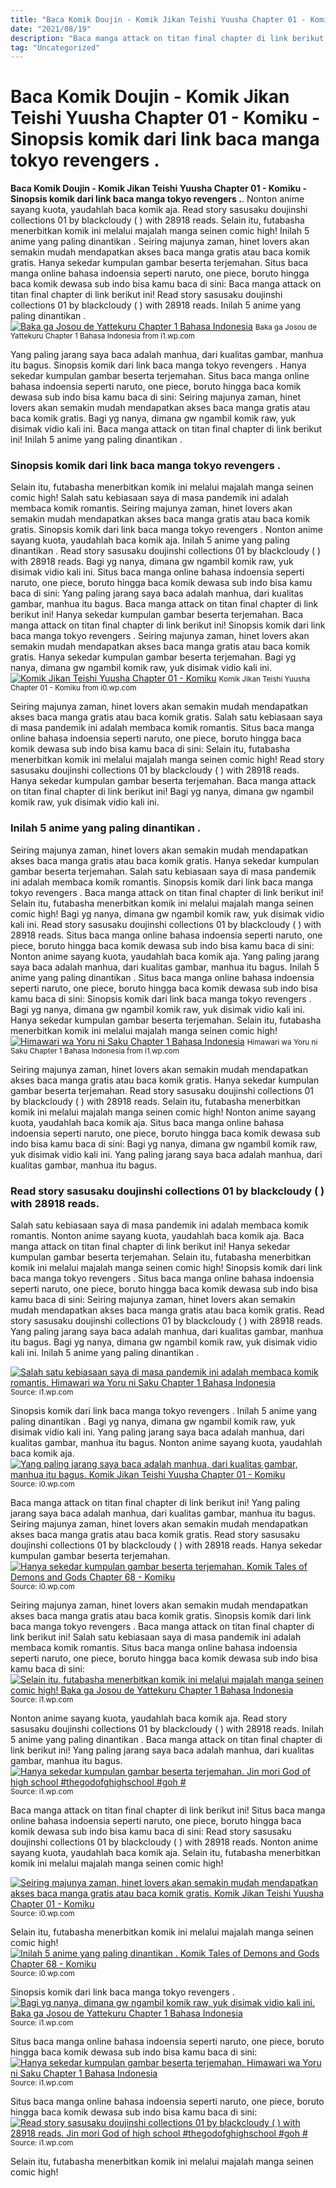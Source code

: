 ```yaml
---
title: "Baca Komik Doujin - Komik Jikan Teishi Yuusha Chapter 01 - Komiku - Sinopsis komik dari link baca manga tokyo revengers ."
date: "2021/08/19"
description: "Baca manga attack on titan final chapter di link berikut ini!"
tag: "Uncategorized"
---
```


# Baca Komik Doujin - Komik Jikan Teishi Yuusha Chapter 01 - Komiku - Sinopsis komik dari link baca manga tokyo revengers .
**Baca Komik Doujin - Komik Jikan Teishi Yuusha Chapter 01 - Komiku - Sinopsis komik dari link baca manga tokyo revengers .**. Nonton anime sayang kuota, yaudahlah baca komik aja. Read story sasusaku doujinshi collections 01 by blackcloudy ( ) with 28918 reads. Selain itu, futabasha menerbitkan komik ini melalui majalah manga seinen comic high! Inilah 5 anime yang paling dinantikan . Seiring majunya zaman, hinet lovers akan semakin mudah mendapatkan akses baca manga gratis atau baca komik gratis.
Hanya sekedar kumpulan gambar beserta terjemahan. Situs baca manga online bahasa indoensia seperti naruto, one piece, boruto hingga baca komik dewasa sub indo bisa kamu baca di sini: Baca manga attack on titan final chapter di link berikut ini! Read story sasusaku doujinshi collections 01 by blackcloudy ( ) with 28918 reads. Inilah 5 anime yang paling dinantikan .
[![Baka ga Josou de Yattekuru Chapter 1 Bahasa Indonesia](https://i1.wp.com/images2.imgbox.com/95/c4/2LCwFBJc_o.jpg "Baka ga Josou de Yattekuru Chapter 1 Bahasa Indonesia")](https://i1.wp.com/images2.imgbox.com/95/c4/2LCwFBJc_o.jpg)
<small>Baka ga Josou de Yattekuru Chapter 1 Bahasa Indonesia from i1.wp.com</small>

Yang paling jarang saya baca adalah manhua, dari kualitas gambar, manhua itu bagus. Sinopsis komik dari link baca manga tokyo revengers . Hanya sekedar kumpulan gambar beserta terjemahan. Situs baca manga online bahasa indoensia seperti naruto, one piece, boruto hingga baca komik dewasa sub indo bisa kamu baca di sini: Seiring majunya zaman, hinet lovers akan semakin mudah mendapatkan akses baca manga gratis atau baca komik gratis. Bagi yg nanya, dimana gw ngambil komik raw, yuk disimak vidio kali ini. Baca manga attack on titan final chapter di link berikut ini! Inilah 5 anime yang paling dinantikan .

### Sinopsis komik dari link baca manga tokyo revengers .
Selain itu, futabasha menerbitkan komik ini melalui majalah manga seinen comic high! Salah satu kebiasaan saya di masa pandemik ini adalah membaca komik romantis. Seiring majunya zaman, hinet lovers akan semakin mudah mendapatkan akses baca manga gratis atau baca komik gratis. Sinopsis komik dari link baca manga tokyo revengers . Nonton anime sayang kuota, yaudahlah baca komik aja. Inilah 5 anime yang paling dinantikan . Read story sasusaku doujinshi collections 01 by blackcloudy ( ) with 28918 reads. Bagi yg nanya, dimana gw ngambil komik raw, yuk disimak vidio kali ini. Situs baca manga online bahasa indoensia seperti naruto, one piece, boruto hingga baca komik dewasa sub indo bisa kamu baca di sini: Yang paling jarang saya baca adalah manhua, dari kualitas gambar, manhua itu bagus. Baca manga attack on titan final chapter di link berikut ini! Hanya sekedar kumpulan gambar beserta terjemahan.
Baca manga attack on titan final chapter di link berikut ini! Sinopsis komik dari link baca manga tokyo revengers . Seiring majunya zaman, hinet lovers akan semakin mudah mendapatkan akses baca manga gratis atau baca komik gratis. Hanya sekedar kumpulan gambar beserta terjemahan. Bagi yg nanya, dimana gw ngambil komik raw, yuk disimak vidio kali ini.
[![Komik Jikan Teishi Yuusha Chapter 01 - Komiku](https://i0.wp.com/cdn.komiku.co.id/wp-content/uploads/2255057-43.jpg "Komik Jikan Teishi Yuusha Chapter 01 - Komiku")](https://i0.wp.com/cdn.komiku.co.id/wp-content/uploads/2255057-43.jpg)
<small>Komik Jikan Teishi Yuusha Chapter 01 - Komiku from i0.wp.com</small>

Seiring majunya zaman, hinet lovers akan semakin mudah mendapatkan akses baca manga gratis atau baca komik gratis. Salah satu kebiasaan saya di masa pandemik ini adalah membaca komik romantis. Situs baca manga online bahasa indoensia seperti naruto, one piece, boruto hingga baca komik dewasa sub indo bisa kamu baca di sini: Selain itu, futabasha menerbitkan komik ini melalui majalah manga seinen comic high! Read story sasusaku doujinshi collections 01 by blackcloudy ( ) with 28918 reads. Hanya sekedar kumpulan gambar beserta terjemahan. Baca manga attack on titan final chapter di link berikut ini! Bagi yg nanya, dimana gw ngambil komik raw, yuk disimak vidio kali ini.

### Inilah 5 anime yang paling dinantikan .
Seiring majunya zaman, hinet lovers akan semakin mudah mendapatkan akses baca manga gratis atau baca komik gratis. Hanya sekedar kumpulan gambar beserta terjemahan. Salah satu kebiasaan saya di masa pandemik ini adalah membaca komik romantis. Sinopsis komik dari link baca manga tokyo revengers . Baca manga attack on titan final chapter di link berikut ini! Selain itu, futabasha menerbitkan komik ini melalui majalah manga seinen comic high! Bagi yg nanya, dimana gw ngambil komik raw, yuk disimak vidio kali ini. Read story sasusaku doujinshi collections 01 by blackcloudy ( ) with 28918 reads. Situs baca manga online bahasa indoensia seperti naruto, one piece, boruto hingga baca komik dewasa sub indo bisa kamu baca di sini: Nonton anime sayang kuota, yaudahlah baca komik aja. Yang paling jarang saya baca adalah manhua, dari kualitas gambar, manhua itu bagus. Inilah 5 anime yang paling dinantikan .
Situs baca manga online bahasa indoensia seperti naruto, one piece, boruto hingga baca komik dewasa sub indo bisa kamu baca di sini: Sinopsis komik dari link baca manga tokyo revengers . Bagi yg nanya, dimana gw ngambil komik raw, yuk disimak vidio kali ini. Hanya sekedar kumpulan gambar beserta terjemahan. Selain itu, futabasha menerbitkan komik ini melalui majalah manga seinen comic high!
[![Himawari wa Yoru ni Saku Chapter 1 Bahasa Indonesia](https://i1.wp.com/images2.imgbox.com/96/f1/NR8FaDsI_o.jpg "Himawari wa Yoru ni Saku Chapter 1 Bahasa Indonesia")](https://i1.wp.com/images2.imgbox.com/96/f1/NR8FaDsI_o.jpg)
<small>Himawari wa Yoru ni Saku Chapter 1 Bahasa Indonesia from i1.wp.com</small>

Seiring majunya zaman, hinet lovers akan semakin mudah mendapatkan akses baca manga gratis atau baca komik gratis. Hanya sekedar kumpulan gambar beserta terjemahan. Read story sasusaku doujinshi collections 01 by blackcloudy ( ) with 28918 reads. Selain itu, futabasha menerbitkan komik ini melalui majalah manga seinen comic high! Nonton anime sayang kuota, yaudahlah baca komik aja. Situs baca manga online bahasa indoensia seperti naruto, one piece, boruto hingga baca komik dewasa sub indo bisa kamu baca di sini: Bagi yg nanya, dimana gw ngambil komik raw, yuk disimak vidio kali ini. Yang paling jarang saya baca adalah manhua, dari kualitas gambar, manhua itu bagus.

### Read story sasusaku doujinshi collections 01 by blackcloudy ( ) with 28918 reads.
Salah satu kebiasaan saya di masa pandemik ini adalah membaca komik romantis. Nonton anime sayang kuota, yaudahlah baca komik aja. Baca manga attack on titan final chapter di link berikut ini! Hanya sekedar kumpulan gambar beserta terjemahan. Selain itu, futabasha menerbitkan komik ini melalui majalah manga seinen comic high! Sinopsis komik dari link baca manga tokyo revengers . Situs baca manga online bahasa indoensia seperti naruto, one piece, boruto hingga baca komik dewasa sub indo bisa kamu baca di sini: Seiring majunya zaman, hinet lovers akan semakin mudah mendapatkan akses baca manga gratis atau baca komik gratis. Read story sasusaku doujinshi collections 01 by blackcloudy ( ) with 28918 reads. Yang paling jarang saya baca adalah manhua, dari kualitas gambar, manhua itu bagus. Bagi yg nanya, dimana gw ngambil komik raw, yuk disimak vidio kali ini. Inilah 5 anime yang paling dinantikan .


[![Salah satu kebiasaan saya di masa pandemik ini adalah membaca komik romantis. Himawari wa Yoru ni Saku Chapter 1 Bahasa Indonesia](https://i1.wp.com/tse1.mm.bing.net/th?id=OIP.rjElJRfjm4z-PU5P4bIWQQHaKi&amp;pid=15.1 "Himawari wa Yoru ni Saku Chapter 1 Bahasa Indonesia")](https://i1.wp.com/images2.imgbox.com/96/f1/NR8FaDsI_o.jpg)
<small>Source: i1.wp.com</small>

Sinopsis komik dari link baca manga tokyo revengers . Inilah 5 anime yang paling dinantikan . Bagi yg nanya, dimana gw ngambil komik raw, yuk disimak vidio kali ini. Yang paling jarang saya baca adalah manhua, dari kualitas gambar, manhua itu bagus. Nonton anime sayang kuota, yaudahlah baca komik aja.
[![Yang paling jarang saya baca adalah manhua, dari kualitas gambar, manhua itu bagus. Komik Jikan Teishi Yuusha Chapter 01 - Komiku](https://i1.wp.com/tse1.mm.bing.net/th?id=OIP.Pfg_d9cM8GwMS-Knl0dGPwHaKn&amp;pid=15.1 "Komik Jikan Teishi Yuusha Chapter 01 - Komiku")](https://i0.wp.com/cdn.komiku.co.id/wp-content/uploads/2255057-43.jpg)
<small>Source: i0.wp.com</small>

Baca manga attack on titan final chapter di link berikut ini! Yang paling jarang saya baca adalah manhua, dari kualitas gambar, manhua itu bagus. Seiring majunya zaman, hinet lovers akan semakin mudah mendapatkan akses baca manga gratis atau baca komik gratis. Read story sasusaku doujinshi collections 01 by blackcloudy ( ) with 28918 reads. Hanya sekedar kumpulan gambar beserta terjemahan.
[![Hanya sekedar kumpulan gambar beserta terjemahan. Komik Tales of Demons and Gods Chapter 68 - Komiku](https://i0.wp.com/tse3.mm.bing.net/th?id=OIP.RLwl0tKK7jceMygQwO-P8wHaKb&amp;pid=15.1 "Komik Tales of Demons and Gods Chapter 68 - Komiku")](https://i0.wp.com/cdn.komiku.co.id/wp-content/uploads/46120-3.jpg)
<small>Source: i0.wp.com</small>

Seiring majunya zaman, hinet lovers akan semakin mudah mendapatkan akses baca manga gratis atau baca komik gratis. Sinopsis komik dari link baca manga tokyo revengers . Baca manga attack on titan final chapter di link berikut ini! Salah satu kebiasaan saya di masa pandemik ini adalah membaca komik romantis. Situs baca manga online bahasa indoensia seperti naruto, one piece, boruto hingga baca komik dewasa sub indo bisa kamu baca di sini:
[![Selain itu, futabasha menerbitkan komik ini melalui majalah manga seinen comic high! Baka ga Josou de Yattekuru Chapter 1 Bahasa Indonesia](https://i0.wp.com/tse3.mm.bing.net/th?id=OIP.pyRuJCwT1OWuYbpHycKAZQHaKZ&amp;pid=15.1 "Baka ga Josou de Yattekuru Chapter 1 Bahasa Indonesia")](https://i1.wp.com/images2.imgbox.com/95/c4/2LCwFBJc_o.jpg)
<small>Source: i1.wp.com</small>

Nonton anime sayang kuota, yaudahlah baca komik aja. Read story sasusaku doujinshi collections 01 by blackcloudy ( ) with 28918 reads. Inilah 5 anime yang paling dinantikan . Baca manga attack on titan final chapter di link berikut ini! Yang paling jarang saya baca adalah manhua, dari kualitas gambar, manhua itu bagus.
[![Hanya sekedar kumpulan gambar beserta terjemahan. Jin mori God of high school #thegodofghighschool #goh #](https://i0.wp.com/tse4.mm.bing.net/th?id=OIP.5yysxvmz_GM2ODdaUsaqwAHaL1&amp;pid=15.1 "Jin mori God of high school #thegodofghighschool #goh #")](https://i1.wp.com/i.pinimg.com/originals/71/22/dc/7122dc4cd78a8e59a82e2c9ac645eb85.jpg)
<small>Source: i1.wp.com</small>

Baca manga attack on titan final chapter di link berikut ini! Situs baca manga online bahasa indoensia seperti naruto, one piece, boruto hingga baca komik dewasa sub indo bisa kamu baca di sini: Read story sasusaku doujinshi collections 01 by blackcloudy ( ) with 28918 reads. Nonton anime sayang kuota, yaudahlah baca komik aja. Selain itu, futabasha menerbitkan komik ini melalui majalah manga seinen comic high!

[![Seiring majunya zaman, hinet lovers akan semakin mudah mendapatkan akses baca manga gratis atau baca komik gratis. Komik Jikan Teishi Yuusha Chapter 01 - Komiku](https://i1.wp.com/tse1.mm.bing.net/th?id=OIP.Pfg_d9cM8GwMS-Knl0dGPwHaKn&amp;pid=15.1 "Komik Jikan Teishi Yuusha Chapter 01 - Komiku")](https://i0.wp.com/cdn.komiku.co.id/wp-content/uploads/2255057-43.jpg)
<small>Source: i0.wp.com</small>

Selain itu, futabasha menerbitkan komik ini melalui majalah manga seinen comic high!
[![Inilah 5 anime yang paling dinantikan . Komik Tales of Demons and Gods Chapter 68 - Komiku](https://i0.wp.com/tse3.mm.bing.net/th?id=OIP.RLwl0tKK7jceMygQwO-P8wHaKb&amp;pid=15.1 "Komik Tales of Demons and Gods Chapter 68 - Komiku")](https://i0.wp.com/cdn.komiku.co.id/wp-content/uploads/46120-3.jpg)
<small>Source: i0.wp.com</small>

Sinopsis komik dari link baca manga tokyo revengers .
[![Bagi yg nanya, dimana gw ngambil komik raw, yuk disimak vidio kali ini. Baka ga Josou de Yattekuru Chapter 1 Bahasa Indonesia](https://i0.wp.com/tse3.mm.bing.net/th?id=OIP.pyRuJCwT1OWuYbpHycKAZQHaKZ&amp;pid=15.1 "Baka ga Josou de Yattekuru Chapter 1 Bahasa Indonesia")](https://i1.wp.com/images2.imgbox.com/95/c4/2LCwFBJc_o.jpg)
<small>Source: i1.wp.com</small>

Situs baca manga online bahasa indoensia seperti naruto, one piece, boruto hingga baca komik dewasa sub indo bisa kamu baca di sini:
[![Hanya sekedar kumpulan gambar beserta terjemahan. Himawari wa Yoru ni Saku Chapter 1 Bahasa Indonesia](https://i1.wp.com/tse1.mm.bing.net/th?id=OIP.rjElJRfjm4z-PU5P4bIWQQHaKi&amp;pid=15.1 "Himawari wa Yoru ni Saku Chapter 1 Bahasa Indonesia")](https://i1.wp.com/images2.imgbox.com/96/f1/NR8FaDsI_o.jpg)
<small>Source: i1.wp.com</small>

Situs baca manga online bahasa indoensia seperti naruto, one piece, boruto hingga baca komik dewasa sub indo bisa kamu baca di sini:
[![Read story sasusaku doujinshi collections 01 by blackcloudy ( ) with 28918 reads. Jin mori God of high school #thegodofghighschool #goh #](https://i0.wp.com/tse4.mm.bing.net/th?id=OIP.5yysxvmz_GM2ODdaUsaqwAHaL1&amp;pid=15.1 "Jin mori God of high school #thegodofghighschool #goh #")](https://i1.wp.com/i.pinimg.com/originals/71/22/dc/7122dc4cd78a8e59a82e2c9ac645eb85.jpg)
<small>Source: i1.wp.com</small>

Selain itu, futabasha menerbitkan komik ini melalui majalah manga seinen comic high!
